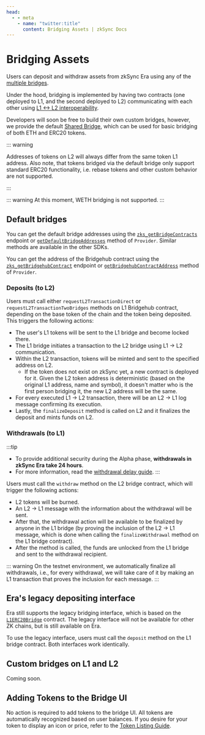```yaml
---
head:
  - - meta
    - name: "twitter:title"
      content: Bridging Assets | zkSync Docs
---
```


# Bridging Assets

Users can deposit and withdraw assets from zkSync Era using any of the [multiple bridges](https://zksync.io/explore#bridges).

Under the hood, bridging is implemented by having two contracts
(one deployed to L1, and the second deployed to L2)
communicating with each other using [L1 <-> L2 interoperability](./l1-l2-interop.md).

Developers will soon be free to build their own custom bridges, however, we provide the default [Shared Bridge](https://github.com/matter-labs/era-contracts/blob/360a9183c2435bb8846f7047edcdb8a75b7a887c/l1-contracts/contracts/bridge/interfaces/IL1SharedBridge.sol), which can be used for basic bridging of both ETH and ERC20 tokens.

::: warning

Addresses of tokens on L2 will always differ from the same token L1 address. Also note, that tokens bridged via the default bridge only support standard ERC20 functionality, i.e. rebase tokens and other custom behavior are not supported.

:::

::: warning
At this moment, WETH bridging is not supported.
:::

## Default bridges

You can get the default bridge addresses using the [`zks_getBridgeContracts`](../api.md#zks-getbridgecontracts) endpoint or [`getDefaultBridgeAddresses`](../sdks/js/providers.md#getdefaultbridgeaddresses) method of `Provider`. Similar methods are available in the other SDKs.

You can get the address of the Bridgehub contract using the [`zks_getBridgehubContract`](../api.md#zks-getbridgehubcontract) endpoint or [`getBridgehubContractAddress`](../sdks/js/providers.md#getbridgehubcontractaddress) method of `Provider`.

### Deposits (to L2)

Users must call either `requestL2TransactionDirect` or `requestL2TransactionTwoBridges` methods on L1 Bridgehub contract, depending on the base token of the chain and the token being deposited. This triggers the following actions:

- The user's L1 tokens will be sent to the L1 bridge and become locked there.
- The L1 bridge initiates a transaction to the L2 bridge using L1 -> L2 communication.
- Within the L2 transaction, tokens will be minted and sent to the specified address on L2.
  - If the token does not exist on zkSync yet, a new contract is deployed for it. Given the L2 token address is deterministic (based on the original L1 address, name and symbol), it doesn't matter who is the first person bridging it, the new L2 address will be the same.
- For every executed L1 -> L2 transaction, there will be an L2 -> L1 log message confirming its execution.
- Lastly, the `finalizeDeposit` method is called on L2 and it finalizes the deposit and mints funds on L2.

### Withdrawals (to L1)

:::tip

- To provide additional security during the Alpha phase, **withdrawals in zkSync Era take 24 hours**.
- For more information, read the [withdrawal delay guide](../support/withdrawal-delay.md).
  :::

Users must call the `withdraw` method on the L2 bridge contract, which will trigger the following actions:

- L2 tokens will be burned.
- An L2 -> L1 message with the information about the withdrawal will be sent.
- After that, the withdrawal action will be available to be finalized by anyone in the L1 bridge (by proving the inclusion of the L2 -> L1 message, which is done when calling the `finalizeWithdrawal` method on the L1 bridge contract).
- After the method is called, the funds are unlocked from the L1 bridge and sent to the withdrawal recipient.

::: warning
On the testnet environment, we automatically finalize all withdrawals, i.e., for every withdrawal, we will take care of it by making an L1 transaction that proves the inclusion for each message.
:::

## Era's legacy depositing interface

Era still supports the legacy bridging interface, which is based on the [`L1ERC20Bridge`](https://github.com/matter-labs/era-contracts/blob/360a9183c2435bb8846f7047edcdb8a75b7a887c/l1-contracts/contracts/bridge/interfaces/IL1ERC20Bridge.sol) contract. The legacy interface will not be available for other ZK chains, but is still available on Era.

To use the legacy interface, users must call the `deposit` method on the L1 bridge contract. Both interfaces work identically.

## Custom bridges on L1 and L2

Coming soon.

## Adding Tokens to the Bridge UI

No action is required to add tokens to the bridge UI. All tokens are automatically recognized based on user balances. If you desire for your token to display an icon or price, refer to the [Token Listing Guide](../support/faq.md#token-listing).
